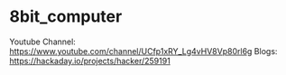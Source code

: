 # 8bit_computer

Youtube Channel: https://www.youtube.com/channel/UCfp1xRY_Lg4vHV8Vp80rl6g
Blogs: https://hackaday.io/projects/hacker/259191
